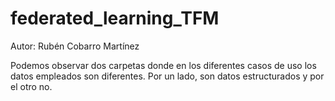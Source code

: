 # federated_learning_TFM

Autor: Rubén Cobarro Martínez

Podemos observar dos carpetas donde en los diferentes casos de uso los datos empleados son diferentes. Por un lado, son datos estructurados y por el otro no.

